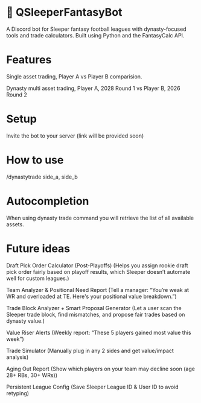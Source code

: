 # 🏈 QSleeperFantasyBot

A Discord bot for Sleeper fantasy football leagues with dynasty-focused tools and trade calculators. Built using Python and the FantasyCalc API.

# Features
Single asset trading, Player A vs Player B comparision.

Dynasty multi asset trading, Player A, 2028 Round 1 vs Player B, 2026 Round 2

# Setup
Invite the bot to your server (link will be provided soon)

# How to use
/dynastytrade side_a, side_b

# Autocompletion
When using dynasty trade command you will retrieve the list of all available assets.

# Future ideas
Draft Pick Order Calculator (Post-Playoffs) (Helps you assign rookie draft pick order fairly based on playoff results, which Sleeper doesn’t automate well for custom leagues.)

Team Analyzer & Positional Need Report (Tell a manager: “You’re weak at WR and overloaded at TE. Here's your positional value breakdown.”)

Trade Block Analyzer + Smart Proposal Generator (Let a user scan the Sleeper trade block, find mismatches, and propose fair trades based on dynasty value.)

Value Riser Alerts (Weekly report: “These 5 players gained most value this week”)

Trade Simulator (Manually plug in any 2 sides and get value/impact analysis)

Aging Out Report (Show which players on your team may decline soon (age 28+ RBs, 30+ WRs))

Persistent League Config (Save Sleeper League ID & User ID to avoid retyping)